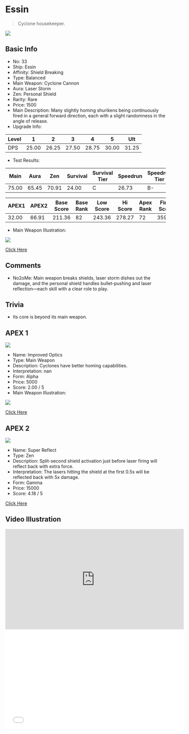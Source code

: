 # Essin

> Cyclone housekeeper.

<img src="/ships/ship_33.png" style={{zoom:1}}/>

## Basic Info

- No: 33
- Ship: Essin
- Affinity: Shield Breaking
- Type: Balanced
- Main Weapon: Cyclone Cannon
- Aura: Laser Storm
- Zen: Personal Shield
- Rarity: Rare
- Price: 1500
- Main Description: Many slightly homing shurikens being continuously fired in a general forward direction, each with a slight randomness in the angle of release.
- Upgrade Info: 

| Level | 1 | 2 | 3 | 4 | 5 | Ult |
|--|--|--|--|--|--|--|
| DPS | 25.00 | 26.25 | 27.50 | 28.75 | 30.00 | 31.25 |

- Test Results: 

| Main | Aura | Zen | Survival | Survival Tier | Speedrun | Speedrun Tier | Fun | Fun Tier |
|--|--|--|--|--|--|--|--|--|
| 75.00 | 65.45 | 70.91 | 24.00 | C | 26.73 | B- | 30.55 | B- |

| APEX1 | APEX2 | Base Score | Base Rank | Low Score | Hi Score | Apex Rank | Final Score | FinalRank |
|--|--|--|--|--|--|--|--|--|
| 32.00 | 66.91 | 211.36 | 82 | 243.36 | 278.27 | 72 | 359.55 | 73 |

- Main Weapon Illustration:

<img src="/illustration/main_33.gif" style={{zoom:1}}/>

[Click Here](https://gamefaqs.gamespot.com/iphone/193681-phoenix-ii/faqs/76704/ship-details-part-4#essin)

## Comments

- No2oMe: Main weapon breaks shields, laser storm dishes out the damage, and the personal shield handles bullet-pushing and laser reflection—each skill with a clear role to play.

## Trivia

- Its core is beyond its main weapon.

## APEX 1

<img src="/ships/ship_33_apex_1.png" style={{zoom:1}}/>

- Name: Improved Optics
- Type: Main Weapon
- Description: Cyclones have better homing capabilities.
- Interpretation: nan
- Form: Alpha
- Price: 5000
- Score: 2.00 / 5
- Main Weapon Illustration:

<img src="/illustration/main_33_alpha.gif" style={{zoom:1}}/>

[Click Here](https://gamefaqs.gamespot.com/iphone/193681-phoenix-ii/faqs/76704/ship-details-part-4#alpha-main-weapon-improved-optics-c5000)

## APEX 2

<img src="/ships/ship_33_apex_2.png" style={{zoom:1}}/>

- Name: Super Reflect
- Type: Zen
- Description: Split-second shield activation just before laser firing will reflect back with extra force.
- Interpretation: The lasers hitting the shield at the first 0.5s will be reflected back with 5x damage.
- Form: Gamma
- Price: 15000
- Score: 4.18 / 5

[Click Here](https://gamefaqs.gamespot.com/iphone/193681-phoenix-ii/faqs/76704/ship-details-part-4#gamma-ps-super-reflect-c15000)

## Video Illustration

<iframe width="560" height="315" src="https://www.youtube.com/embed/uqFoXsRs4cU?si=dPzjN4rxEIdE1ehw" title="YouTube video player" frameborder="0" allow="accelerometer; autoplay; clipboard-write; encrypted-media; gyroscope; picture-in-picture; web-share" referrerpolicy="strict-origin-when-cross-origin" allowfullscreen></iframe>

<br/>

<iframe width="560" height="315" src="//player.bilibili.com/player.html?aid=401522569&bvid=BV1jd4y1f7kY&cid=1141193726&p=1&autoplay=false" scrolling="no" border="0" frameborder="no" allow="accelerometer; autoplay; clipboard-write; encrypted-media; gyroscope; picture-in-picture; web-share" framespacing="0" allowfullscreen="true"> </iframe>
